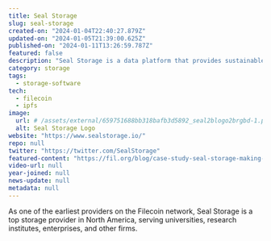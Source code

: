 ```yaml
---
title: Seal Storage
slug: seal-storage
created-on: "2024-01-04T22:40:27.879Z"
updated-on: "2024-01-05T21:39:00.625Z"
published-on: "2024-01-11T13:26:59.787Z"
featured: false
description: "Seal Storage is a data platform that provides sustainable, immutable, and affordable Web3 cloud storage on the Filecoin network."
category: storage
tags:
  - storage-software
tech:
  - filecoin
  - ipfs
image:
  url: # /assets/external/659751688bb318bafb3d5892_seal2blogo2brgbd-1.png
  alt: Seal Storage Logo
website: "https://www.sealstorage.io/"
repo: null
twitter: "https://twitter.com/SealStorage"
featured-content: "https://fil.org/blog/case-study-seal-storage-making-web3-accessible-for-all-through-ecosystem-leadership-and-the-filecoin-network-1/"
video-url: null
year-joined: null
news-update: null
metadata: null
---
```


As one of the earliest providers on the Filecoin network, Seal Storage is a top storage provider in North America, serving universities, research institutes, enterprises, and other firms.
